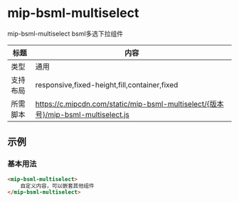 # mip-bsml-multiselect

mip-bsml-multiselect bsml多选下拉组件

标题|内容
----|----
类型|通用
支持布局|responsive,fixed-height,fill,container,fixed
所需脚本|https://c.mipcdn.com/static/mip-bsml-multiselect/{版本号}/mip-bsml-multiselect.js

## 示例

### 基本用法
```html
<mip-bsml-multiselect>
    自定义内容，可以嵌套其他组件
</mip-bsml-multiselect>
```